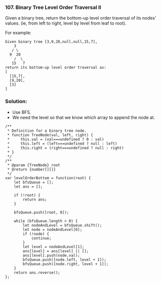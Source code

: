 ### 107. Binary Tree Level Order Traversal II

Given a binary tree, return the bottom-up level order traversal of its nodes' values. (ie, from left to right, level by level from leaf to root).

For example:
```
Given binary tree [3,9,20,null,null,15,7],
    3
   / \
  9  20
    /  \
   15   7
return its bottom-up level order traversal as:
[
  [15,7],
  [9,20],
  [3]
]
```

### Solution:
- Use BFS.
- We need the level so that we know which array to append the node at.

```
/**
 * Definition for a binary tree node.
 * function TreeNode(val, left, right) {
 *     this.val = (val===undefined ? 0 : val)
 *     this.left = (left===undefined ? null : left)
 *     this.right = (right===undefined ? null : right)
 * }
 */
/**
 * @param {TreeNode} root
 * @return {number[][]}
 */
var levelOrderBottom = function(root) {
    let bfsQueue = [];
    let ans = [];
    
    if (!root) {
        return ans;
    }
    
    bfsQueue.push([root, 0]);
    
    while (bfsQueue.length > 0) {
        let nodeAndLevel = bfsQueue.shift();
        let node = nodeAndLevel[0];
        if (!node) {
            continue;
        }
        let level = nodeAndLevel[1];
        ans[level] = ans[level] || [];
        ans[level].push(node.val);
        bfsQueue.push([node.left, level + 1]);
        bfsQueue.push([node.right, level + 1]);
    }
    return ans.reverse();
};
```
